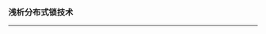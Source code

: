 ### 浅析分布式锁技术 ###
***



















































































































































